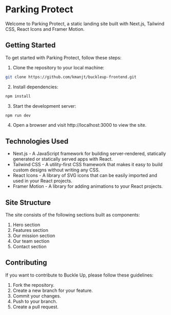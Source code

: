 # Parking Protect

Welcome to Parking Protect, a static landing site built with Next.js, Tailwind CSS, React Icons and Framer Motion.

## Getting Started

To get started with Parking Protect, follow these steps:

1. Clone the repository to your local machine:

```bash
git clone https://github.com/kmanjt/buckleup-frontend.git
```

2. Install dependencies:

```bash
npm install
```

3. Start the development server:

```bash
npm run dev
```

4. Open a browser and visit http://localhost:3000 to view the site.

## Technologies Used

- Next.js - A JavaScript framework for building server-rendered, statically generated or statically served apps with React.
- Tailwind CSS - A utility-first CSS framework that makes it easy to build custom designs without writing any CSS.
- React Icons - A library of SVG icons that can be easily imported and used in your React projects.
- Framer Motion - A library for adding animations to your React projects.

## Site Structure

The site consists of the following sections built as components:

1. Hero section
2. Features section
3. Our mission section
4. Our team section
5. Contact section

## Contributing

If you want to contribute to Buckle Up, please follow these guidelines:

1. Fork the repository.
2. Create a new branch for your feature.
3. Commit your changes.
4. Push to your branch.
5. Create a pull request.
